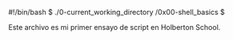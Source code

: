 #!/bin/bash
$ ./0-current_working_directory
/0x00-shell_basics
$

Este archivo es mi primer ensayo de script en Holberton School.


